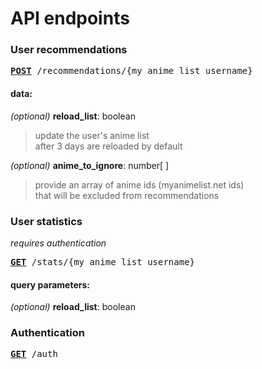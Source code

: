 # API endpoints

### User recommendations
<pre>
<a href="#user-recommendations"><b>POST</b></a> /recommendations/{my_anime_list_username}
</pre>

#### data:

*(optional)* **reload_list**: boolean  
> update the user's anime list  
> after 3 days are reloaded by default  

*(optional)* **anime_to_ignore**: number[ ] 
> provide an array of anime ids (myanimelist.net ids)  
> that will be excluded from recommendations

### User statistics
*requires authentication*
<pre>
<a href="#user-statistics"><b>GET</b></a> /stats/{my_anime_list_username}
</pre>

#### query parameters:

*(optional)* **reload_list**: boolean

### Authentication

<pre>
<a href="#user-statistics"><b>GET</b></a> /auth
</pre>
